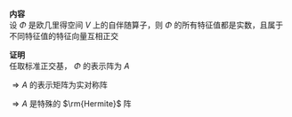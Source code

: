 **内容**  
设 $\Phi$ 是欧几里得空间 $V$ 上的自伴随算子，则 $\Phi$ 的所有特征值都是实数，且属于不同特征值的特征向量互相正交  
  
**证明**  
任取标准正交基， $\Phi$ 的表示阵为 $A$  
  
$\Rightarrow A$ 的表示矩阵为实对称阵  
  
$\Rightarrow A$ 是特殊的 $\rm{Hermite}$ 阵  
